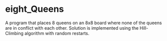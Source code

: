 # eight_Queens
A program that places 8 queens on an 8x8 board where none of the queens are in conflict with each other.  Solution is implemented using the Hill-Climbing algorithm with random restarts.
